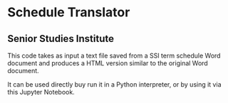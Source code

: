 # Schedule Translator
## Senior Studies Institute

This code takes as input a text file saved from a SSI term schedule Word document and produces a HTML version similar to the original Word document.

It can be used directly buy run it in a Python interpreter, or by using it via this Jupyter Notebook.
